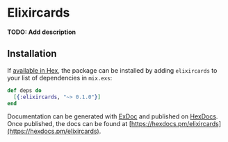 # Elixircards

**TODO: Add description**

## Installation

If [available in Hex](https://hex.pm/docs/publish), the package can be installed
by adding `elixircards` to your list of dependencies in `mix.exs`:

```elixir
def deps do
  [{:elixircards, "~> 0.1.0"}]
end
```

Documentation can be generated with [ExDoc](https://github.com/elixir-lang/ex_doc)
and published on [HexDocs](https://hexdocs.pm). Once published, the docs can
be found at [https://hexdocs.pm/elixircards](https://hexdocs.pm/elixircards).

